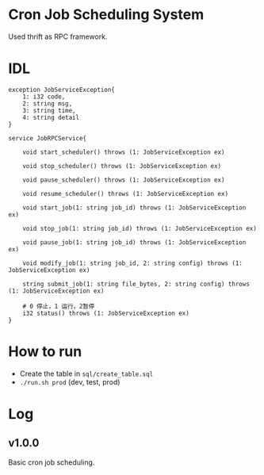 # Cron Job Scheduling System

Used thrift as RPC framework.

# IDL
```
exception JobServiceException{
    1: i32 code,
    2: string msg,
    3: string time,
    4: string detail
}

service JobRPCService{

    void start_scheduler() throws (1: JobServiceException ex)

    void stop_scheduler() throws (1: JobServiceException ex)

    void pause_scheduler() throws (1: JobServiceException ex)

    void resume_scheduler() throws (1: JobServiceException ex)

    void start_job(1: string job_id) throws (1: JobServiceException ex)

    void stop_job(1: string job_id) throws (1: JobServiceException ex)

    void pause_job(1: string job_id) throws (1: JobServiceException ex)

    void modify_job(1: string job_id, 2: string config) throws (1: JobServiceException ex)

    string submit_job(1: string file_bytes, 2: string config) throws (1: JobServiceException ex)

    # 0 停止，1 运行，2暂停
    i32 status() throws (1: JobServiceException ex)
}

```
# How to run

 - Create the table in `sql/create_table.sql`
 - `./run.sh prod` (dev, test, prod)

# Log

## v1.0.0

Basic cron job scheduling.